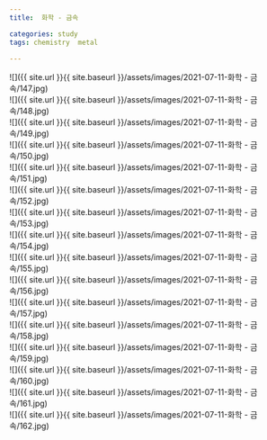```yaml
---
title:  화학 - 금속

categories: study 
tags: chemistry  metal
 
---
```


  
![]({{ site.url }}{{ site.baseurl }}/assets/images/2021-07-11-화학 - 금속/147.jpg)  
![]({{ site.url }}{{ site.baseurl }}/assets/images/2021-07-11-화학 - 금속/148.jpg)  
![]({{ site.url }}{{ site.baseurl }}/assets/images/2021-07-11-화학 - 금속/149.jpg)  
![]({{ site.url }}{{ site.baseurl }}/assets/images/2021-07-11-화학 - 금속/150.jpg)  
![]({{ site.url }}{{ site.baseurl }}/assets/images/2021-07-11-화학 - 금속/151.jpg)  
![]({{ site.url }}{{ site.baseurl }}/assets/images/2021-07-11-화학 - 금속/152.jpg)  
![]({{ site.url }}{{ site.baseurl }}/assets/images/2021-07-11-화학 - 금속/153.jpg)  
![]({{ site.url }}{{ site.baseurl }}/assets/images/2021-07-11-화학 - 금속/154.jpg)  
![]({{ site.url }}{{ site.baseurl }}/assets/images/2021-07-11-화학 - 금속/155.jpg)  
![]({{ site.url }}{{ site.baseurl }}/assets/images/2021-07-11-화학 - 금속/156.jpg)  
![]({{ site.url }}{{ site.baseurl }}/assets/images/2021-07-11-화학 - 금속/157.jpg)  
![]({{ site.url }}{{ site.baseurl }}/assets/images/2021-07-11-화학 - 금속/158.jpg)  
![]({{ site.url }}{{ site.baseurl }}/assets/images/2021-07-11-화학 - 금속/159.jpg)  
![]({{ site.url }}{{ site.baseurl }}/assets/images/2021-07-11-화학 - 금속/160.jpg)  
![]({{ site.url }}{{ site.baseurl }}/assets/images/2021-07-11-화학 - 금속/161.jpg)  
![]({{ site.url }}{{ site.baseurl }}/assets/images/2021-07-11-화학 - 금속/162.jpg)  
  
